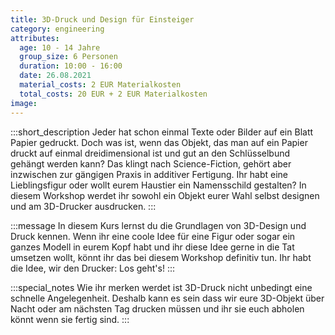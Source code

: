 ```yaml
---
title: 3D-Druck und Design für Einsteiger
category: engineering
attributes:
  age: 10 - 14 Jahre
  group_size: 6 Personen
  duration: 10:00 - 16:00
  date: 26.08.2021
  material_costs: 2 EUR Materialkosten
  total_costs: 20 EUR + 2 EUR Materialkosten
image:
---
```

:::short_description
Jeder hat schon einmal Texte oder Bilder auf ein Blatt Papier gedruckt. Doch was ist, wenn das Objekt, das man auf ein Papier druckt auf einmal dreidimensional ist und gut an den Schlüsselbund gehängt werden kann? Das klingt nach Science-Fiction, gehört aber inzwischen zur gängigen Praxis in additiver Fertigung. Ihr habt eine Lieblingsfigur oder wollt eurem Haustier ein Namensschild gestalten? In diesem Workshop werdet ihr sowohl ein Objekt eurer Wahl selbst designen und am 3D-Drucker ausdrucken.
:::

:::message
In diesem Kurs lernst du die Grundlagen von 3D-Design und Druck kennen. Wenn ihr eine coole Idee für eine Figur oder sogar ein ganzes Modell in eurem Kopf habt und ihr diese Idee gerne in die Tat umsetzen wollt, könnt ihr das bei diesem Workshop definitiv tun. Ihr habt die Idee, wir den Drucker: Los geht's!
:::

:::special_notes
Wie ihr merken werdet ist 3D-Druck nicht unbedingt eine schnelle Angelegenheit. Deshalb kann es sein dass wir eure 3D-Objekt über Nacht oder am nächsten Tag drucken müssen und ihr sie euch abholen könnt wenn sie fertig sind.
:::
